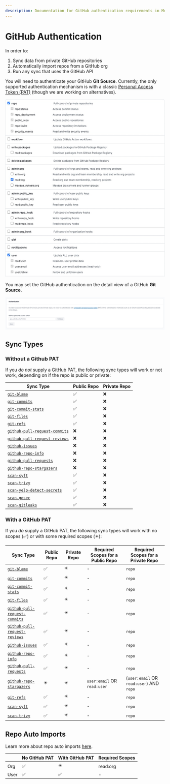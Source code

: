 ```yaml
---
description: Documentation for GitHub authentication requirements in MergeStat.
---
```

# GitHub Authentication

In order to:

1. Sync data from private GitHub repositories
2. Automatically import repos from a GitHub org
3. Run any sync that uses the GitHub API

You will need to authenticate your  GitHub **Git Source**.
Currently, the only supported authentication mechanism is with a classic [Personal Access Token (PAT)](https://docs.github.com/en/authentication/keeping-your-account-and-data-secure/creating-a-personal-access-token) (though we are working on alternatives).

![Create a GitHub PAT in GitHub](github-pat-scopes.jpg)

You may set the GitHub authentication on the detail view of a GitHub **Git Source**.

![Set a GitHub PAT for a Git Source](setting-github-pat.jpg)

## Sync Types

### Without a Github PAT

If you *do not* supply a GitHub PAT, the following sync types will work or not work, depending on if the repo is public or private:

|Sync Type           |Public Repo|Private Repo|
|--------------------|-----------|------------|
|[`git-blame`](https://github.com/mergestat/syncs/tree/main/syncs/git-blame)           |✅          |❌           |
|[`git-commits`](https://github.com/mergestat/syncs/tree/main/syncs/git-commits)         |✅          |❌           |
|[`git-commit-stats`](https://github.com/mergestat/syncs/tree/main/syncs/git-commit-stats)    |✅          |❌           |
|[`git-files`](https://github.com/mergestat/syncs/tree/main/syncs/git-files)           |✅          |❌           |
|[`git-refs`](https://github.com/mergestat/syncs/tree/main/syncs/git-refs)            |✅          |❌           |
|[`github-pull-request-commits`](https://github.com/mergestat/syncs/tree/main/syncs/github-pull-request-commits)   |❌          |❌           |
|[`github-pull-request-reviews`](https://github.com/mergestat/syncs/tree/main/syncs/github-pull-request-reviews)   |❌          |❌           |
|[`github-issues`](https://github.com/mergestat/syncs/tree/main/syncs/github-issues)  |❌          |❌           |
|[`github-repo-info`](https://github.com/mergestat/syncs/tree/main/syncs/github-repo-info)|❌          |❌           |
|[`github-pull-requests`](https://github.com/mergestat/syncs/tree/main/syncs/github-pull-requests)     |❌          |❌           |
|[`github-repo-stargazers`](https://github.com/mergestat/syncs/tree/main/syncs/github-repo-stargazers)   |❌          |❌           |
|[`scan-syft`](https://github.com/mergestat/syncs/tree/main/syncs/scan-syft)      |✅          |❌           |
|[`scan-trivy`](https://github.com/mergestat/syncs/tree/main/syncs/scan-trivy)     |✅          |❌           |
|[`scan-yelp-detect-secrets`](https://github.com/mergestat/syncs/tree/main/syncs/scan-yelp-detect-secrets)     |✅          |❌           |
|[`scan-gosec`](https://github.com/mergestat/syncs/tree/main/syncs/scan-gosec)     |✅          |❌           |
|[`scan-gitleaks`](https://github.com/mergestat/syncs/tree/main/syncs/scan-gitleaks)     |✅          |❌           |


### With a GitHub PAT

If you *do* supply a GitHub PAT, the following sync types will work with no scopes (✅) or with some required scopes (✴️):

|Sync Type           |Public Repo|Private Repo|Required Scopes for a Public Repo |Required Scopes for a Private Repo |
|--------------------|-----------|------------|-----------------------|----------------------------------|
|[`git-blame`](https://github.com/mergestat/syncs/tree/main/syncs/git-blame)           |✅          |✴️          |-                      |`repo`                              |
|[`git-commits`](https://github.com/mergestat/syncs/tree/main/syncs/git-commits)         |✅          |✴️          |-                      |`repo`                              |
|[`git-commit-stats`](https://github.com/mergestat/syncs/tree/main/syncs/git-commit-stats)    |✅          |✴️          |-                      |`repo`                              |
|[`git-files`](https://github.com/mergestat/syncs/tree/main/syncs/git-files)           |✅          |✴️          |-                      |`repo`                              |
|[`github-pull-request-commits`](https://github.com/mergestat/syncs/tree/main/syncs/github-pull-request-commits)   |✅          |✴️          |-                      |`repo`                              |
|[`github-pull-request-reviews`](https://github.com/mergestat/syncs/tree/main/syncs/github-pull-request-reviews)   |✅          |✴️          |-                      |`repo`                              |
|[`github-issues`](https://github.com/mergestat/syncs/tree/main/syncs/github-issues)  |✅          |✴️          |-                      |`repo`                              |
|[`github-repo-info`](https://github.com/mergestat/syncs/tree/main/syncs/github-repo-info)|✅          |✴️          |-                      |`repo`                              |
|[`github-pull-requests`](https://github.com/mergestat/syncs/tree/main/syncs/github-pull-requests)     |✅          |✴️          |-                      |`repo`                              |
|[`github-repo-stargazers`](https://github.com/mergestat/syncs/tree/main/syncs/github-repo-stargazers)   |✴️         |✴️          |`user:email` OR `read:user`|(`user:email` OR `read:user`) AND `repo`|
|[`git-refs`](https://github.com/mergestat/syncs/tree/main/syncs/git-refs)            |✅          |✴️          |-                      |`repo`                              |
|[`scan-syft`](https://github.com/mergestat/syncs/tree/main/syncs/scan-syft)      |✅          |✴️          |-                      |`repo`                              |
|[`scan-trivy`](https://github.com/mergestat/syncs/tree/main/syncs/scan-trivy)     |✅          |✴️          |-                      |`repo`                              |


## Repo Auto Imports

Learn more about repo auto imports [here](repo-auto-imports).

|                    |No GitHub PAT|With GitHub PAT|Required Scopes        |
|--------------------|-------------|---------------|-----------------------|
|Org                 |✅            |✴️             |read:org               |
|User                |✅            |✅              |-                      |
